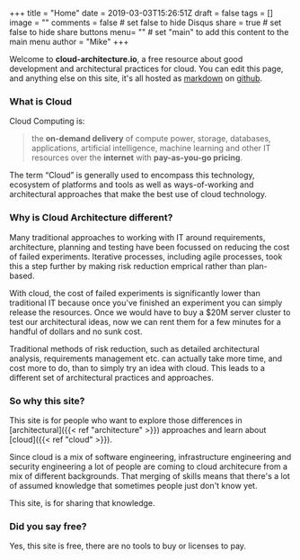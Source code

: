 +++
title = "Home"
date = 2019-03-03T15:26:51Z
draft = false
tags = []
image = ""
comments = false # set false to hide Disqus
share = true	# set false to hide share buttons
menu= ""		# set "main" to add this content to the main menu
author = "Mike"
+++

Welcome to **cloud-architecture.io**, a free resource about good development and architectural practices for cloud. You can edit this page, and anything else on this site, it's all hosted as [markdown](https://en.wikipedia.org/wiki/Markdown) on [github](https://github.com/macmike/cloud-architecture.io).


### What is Cloud

Cloud Computing is:

>the **on-demand delivery** of compute power, storage, databases, applications, artificial intelligence, machine learning and other IT resources
over the **internet** with **pay-as-you-go pricing**.

The term “Cloud” is generally used to encompass this technology, ecosystem of platforms and tools as well as ways-of-working and architectural approaches that make the best use of cloud technology.


### Why is Cloud Architecture different?

Many traditional approaches to working with IT around requirements, architecture, planning and testing have been focussed on reducing the cost of failed experiments. Iterative processes, including agile processes, took this a step further by making risk reduction emprical rather than plan-based.

With cloud, the cost of failed experiments is significantly lower than traditional IT because once you've finished an experiment you can simply release the resources. Once we would have to buy a $20M server cluster to test our architectural ideas, now we can rent them for a few minutes for a handful of dollars and no sunk cost.

Traditional methods of risk reduction, such as detailed architectural analysis, requirements management etc. can actually take more time, and cost more to do, than to simply try an idea with cloud. This leads to a different set of architectural practices and approaches.


### So why this site?

This site is for people who want to explore those differences in [architectural]({{< ref "architecture" >}}) approaches and learn about [cloud]({{< ref "cloud" >}}). 

Since cloud is a mix of software engineering, infrastructure engineering and security engineering a lot of people are coming to cloud architecure from a mix of different backgrounds. That merging of skills means that there's a lot of assumed knowledge that sometimes people just don't know yet. 

This site, is for sharing that knowledge.


### Did you say free?

Yes, this site is free, there are no tools to buy or licenses to pay.